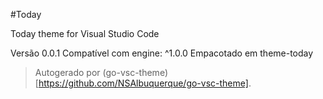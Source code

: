 #Today

Today theme for Visual Studio Code

Versão 0.0.1
Compatível com engine: ^1.0.0
Empacotado em theme-today

> Autogerado por (go-vsc-theme)[https://github.com/NSAlbuquerque/go-vsc-theme].